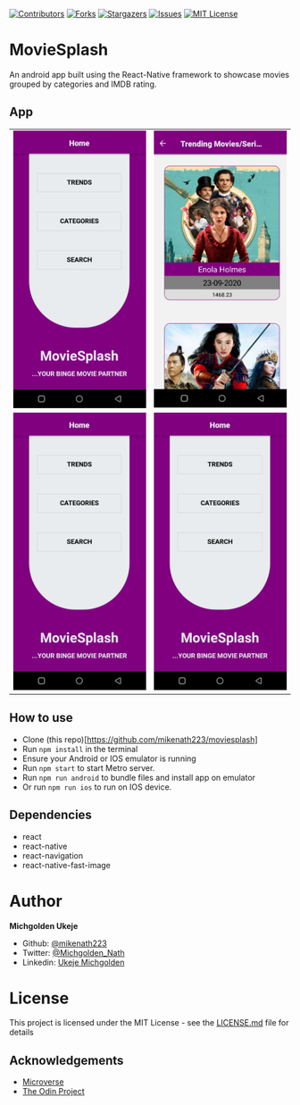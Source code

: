 [![Contributors][contributors-shield]][contributors-url]
[![Forks][forks-shield]][forks-url]
[![Stargazers][stars-shield]][stars-url]
[![Issues][issues-shield]][issues-url]
[![MIT License][license-shield]][license-url]

# MovieSplash

An android app built using the React-Native framework to showcase movies grouped by categories and IMDB rating.

## App

<table>
  <tr>
    <td><img src="./assets/docs/screen01.png" width="400"></td>
    <td><img src="./assets/docs/screen02.png" width="400"></td>
  <tr>
  <tr>
    <td><img src="./assets/docs/screen01.png" width="400"></td>
    <td><img src="./assets/docs/screen01.png" width="400"></td>
  </tr>
</table>

## How to use

- Clone (this repo)[https://github.com/mikenath223/moviesplash]
- Run `npm install` in the terminal
- Ensure your Android or IOS emulator is running
- Run `npm start` to start Metro server.
- Run `npm run android` to bundle files and install app on emulator
- Or run `npm run ios` to run on IOS device.

## Dependencies

- react
- react-native
- react-navigation
- react-native-fast-image

# Author

**Michgolden Ukeje**

- Github: [@mikenath223](https://github.com/mikenath223)
- Twitter: [@Michgolden_Nath](https://twitter.com/MichgoldenU)
- Linkedin: [Ukeje Michgolden](https://https://www.linkedin.com/in/michgoldenukeje/)
  <br />

# License

This project is licensed under the MIT License - see the [LICENSE.md](LICENSE.md) file for details

<!-- ACKNOWLEDGEMENTS -->

## Acknowledgements

- [Microverse](https://www.microverse.org/)
- [The Odin Project](https://www.theodinproject.com/)

<!-- MARKDOWN LINKS & IMAGES -->
<!-- https://www.markdownguide.org/basic-syntax/#reference-style-links -->

[contributors-shield]: https://img.shields.io/github/contributors/mikenath223/moviesplash.svg?style=flat-square
[contributors-url]: https://github.com/mikenath223/moviesplash/graphs/contributors
[forks-shield]: https://img.shields.io/github/forks/mikenath223/moviesplash
[forks-url]: https://github.com/mikenath223/moviesplash/network/members
[stars-shield]: https://img.shields.io/github/stars/mikenath223/moviesplash
[stars-url]: https://github.com/mikenath223/moviesplash/stargazers
[issues-shield]: https://img.shields.io/github/issues/mikenath223/moviesplash
[issues-url]: https://github.com/mikenath223/moviesplash/issues
[license-shield]: https://img.shields.io/github/license/mikenath223/moviesplash
[license-url]: https://github.com/mikenath223/moviesplash/blob/master/LICENSE.txt

